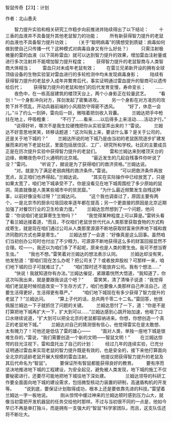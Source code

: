 智鼠传奇【23】：计划

作者：北山愚夫

　　智力提升实验和相关研究工作稳步向前推进并陆续得出了以下结论：
　　十三香的血液并不具备提升其他老鼠智力的功能；
　　所有新获得智力提升的老鼠的血液也不具备智力提升功效；
　　（关于“聪明病毒”的猜想受到质疑：病毒如何做到使自己只传播一代？这种模式对病毒自身又有什么好处？）
　　只需注射极微量的雷的血液（以下简称雷血）就可以达到智力提升的效果，增加雷血注射量或进行多次注射并不能增加智力提升程度；
　　获得智力提升的老鼠智商与人类智商大体相当；
　　雷血只对未成年老鼠有效；
　　在雷兰兄弟新开设的拥有全球顶级设备的生物实验室对雷血进行的多轮检测中均未发现病毒身影；
　　陆续有获得智力提升的老鼠步入成年并繁育后代，事实证明通过雷血提升的智商可以遗传给后代；
　　获得智力提升的老鼠和他们的后代发育变慢，寿命变长；
　　……
　　夜色中，在一栋高层建筑的楼顶天台上，两个小身影正在较量武艺。
　　“看剑！”一个身影冲向对方，挥剑发起了密集进攻。
　　另一个身影在对方凌厉的攻势下并不慌乱，开动兵器前端的小风扇防守得密不透风。
　　“好了，休息一会儿。”斗了约么一刻钟，雷向后一跃，微喘着把剑收入背囊。
　　兰姆达把手中枪拄在地上，呼吸粗重：
　　“不行了……看来……以后得多上来活动……活动才行。”
　　“说得好听，哪次不是我生拉硬拽把你从实验室弄出来的？”雷说。
　　兰姆达不好意思地笑笑，转移话题道：“这次叫我上来，要谈什么事？是关于公司的，还是关于地下城的？”
　　兰姆达所说的地下城乃是由当初的老鼠医院逐步扩建发展而来的地下老鼠社区，里面包括居住区、工厂、研究所和学校。社区的主要成员正是在历次提升实验中获得智力提升的老鼠们。
　　雷和兰姆达来到楼顶天台的边缘，俯瞰夜色中灯火通明的北京城。
　　“最近发生的几起自残事件你听说了没？”雷问。
　　“听说了，据说是为了获得咱们的救济资格。”兰姆达说。
　　“对。就是为了满足老弱病残的救济条件。”雷说。
　　“可以把救济条件再放宽点，反正咱们也养得起。”兰姆达说。
　　“其实在实际操作中已经放宽了，只是如果太宽了，咱们地下城承受不了。你是没看见在地下城周围挖了多少原始的鼠洞，简直就像是人类某些城市中的贫民窟。”
　　“为什么最近频繁发生自残这种事，以前好像没有过呀？”兰姆达问。
　　“这个我也调查过了，原因主要有两个，一是北京市的厨余垃圾回收率逐年都在提高；另一个更直接的原因是北京近期加强了对餐饮行业的卫生检查力度。”
　　兰姆达忽然想到了一个问题，他问雷：“你说咱们老鼠算寄生生物吗？”
　　“我觉得某种程度上可以算是。”雷转头看了看兰姆达接着道，“而且，不仅咱们老鼠世世代代从人类那里获取食物的方式构成寄生，就是现在咱们通过公司从人类那里源源不断地获取财富来供养地下城和救济同胞的方式也算是寄生。”
　　兰姆达想了一会道：“好像真是这么回事。虽然咱们当初创办公司时也付出了不少精力，可源源不断地获得这么多的财富回报显然不合理。哎——，我还以为咱们多了不起呢，原来也是人类的寄生虫。我可不想当寄生虫。”
　　“我也不想。”雷笑着对兰姆达的想法表示认同。
　　兰姆达却没有笑，他发愁道：“那咱们现在怎么办呢？把公司关了？或者放弃股权？可那样一来，咱们地下城的日子可就难过了。”
　　“咱们暂时还不能放弃公司。我有个想法……”
　　“快说！我就知道你有办法。”兰姆达催促，紧跟着恍然大悟道，“我知道了，你这次叫我出来，就是要跟我谈这个吧？”
　　雷笑笑，清了清嗓子说道：“我觉得咱们老鼠是时候彻底改变一下生存方式了，咱们也要像人类那样自己养活自己，还要生活得更好，生活得更有尊严。”
　　“咱们地下城现在有多少获得了智力提升的老鼠了？”兰姆达问。
　　“算上子代的话，总共两千零二十二名。”雷回答，他很佩服兰姆达一下子就抓住了问题的关键。
　　兰姆达思忖了一下，道：“你是不是打算把地下城再扩大一下，扩大到可以……”兰姆达感到心跳开始加速，他咽了口口水继续说道，“扩大到可以把全北京的老鼠都容纳进来。你想，你想创造一个真正的老鼠地下城。”
　　兰姆达对自己的猜测很有信心，他觉得雷实在是太敢想、太有魄力了！可他还是低估了雷的雄心——
　　“面对人类，单独一座地下城是很难生存的，”雷说，“我们需要创造一个新的文明——智鼠文明！”
　　在兰姆达惊愕的目光注视下，雷和盘托出了自己的计划：
　　经过几年的连续实验，已充分证明通过雷血来实现老鼠的智力提升既是有效的，也是安全的，接下来他打算面向全北京的适龄老鼠开展大规模的雷血注射。
　　他提议把获得智力提升的老鼠及其后代命名为“智鼠”。
　　要保证所有智鼠都能获得良好的教育。
　　要有序而坚决地推进地下城的工程建设，为安全起见，避免被人类发现，地下城的施工不仅要秘密进行，还要尽可能地把地下城往地下深处建。　　
　　兰姆达领导的科研工作要全面面向地下城的建设需求，包括微型核动力装置的研制，高速盾构机的开发等。
　　“说到底，要保证计划取得成功，根本上还是要依靠先进的科技。”雷望着兰姆达一字一板地说。
　　刚从惊愕中缓过神来的兰姆达顿时感到压力山大，就像当初雷把开发机器鼠的任务交给他时那样。不过与当初很不同的一点是，他如今早已不再是单打独斗，而是拥有一支强大的“智鼠”科学家团队，而且，这支队伍还将不断壮大。